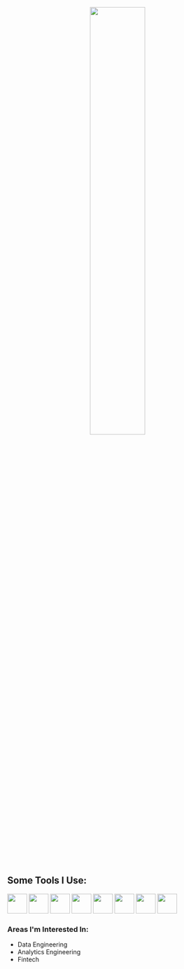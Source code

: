 <p align="center">
  <img src="https://capsule-render.vercel.app/api?type=rounded&height=250&color=gradient&text=Ashley%20Esau-nl-Data%20Professional&fontColor=000000" width="50%" />
</p>

<h2 align="left">Some Tools I Use:</h2>
<p align="left">
  <img src="https://cdn.jsdelivr.net/gh/devicons/devicon@latest/icons/python/python-original.svg" width="45" height="45"/> 
  <img src="https://cdn.jsdelivr.net/gh/devicons/devicon@latest/icons/docker/docker-original-wordmark.svg" width="45" height="45"/>          
  <img src="https://cdn.jsdelivr.net/gh/devicons/devicon@latest/icons/kubernetes/kubernetes-original.svg" width="45" height="45"/>
  <img src="https://upload.wikimedia.org/wikipedia/commons/f/ff/Snowflake_Logo.svg" width="45" height="45"/>
  <img src="https://cdn.jsdelivr.net/gh/devicons/devicon@latest/icons/apachekafka/apachekafka-original.svg" width="45" height="45"/>
  <img src="https://cdn.jsdelivr.net/gh/devicons/devicon@latest/icons/apacheairflow/apacheairflow-original.svg" width="45" height="45"/>
  <img src="https://cdn.jsdelivr.net/gh/devicons/devicon@latest/icons/git/git-original.svg" width="45" height="45"/>
  <img src="https://cdn.jsdelivr.net/gh/devicons/devicon@latest/icons/apachespark/apachespark-original.svg" width="45" height="45"/>
</p>

<h3 align="left">Areas I'm Interested In:</h3>
<ul>
  <li>Data Engineering</li>
  <li>Analytics Engineering</li>
  <li>Fintech</li>
</ul>
